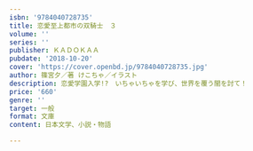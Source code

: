 ```yaml
---
isbn: '9784040728735'
title: 恋愛至上都市の双騎士　３
volume: ''
series: ''
publisher: ＫＡＤＯＫＡＡ
pubdate: '2018-10-20'
cover: 'https://cover.openbd.jp/9784040728735.jpg'
author: 篠宮夕／著 けこちゃ／イラスト
description: 恋愛学園入学!?　いちゃいちゃを学び、世界を覆う闇を討て！
price: '660'
genre: ''
target: 一般
format: 文庫
content: 日本文学、小説・物語

---
```

